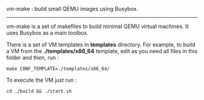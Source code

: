 vm-make : build small QEMU images using Busybox.

--------------------------

vm-make is a set of makefiles to build minimal QEMU virtual machines. It uses Busybox as a main toolbox.

There is a set of VM templates in **templates** directory. For example, to build a VM from the **./templates/x86_64** template, edit as you need all files in this folder and then, run :

``` shell
make CONF_TEMPLATE=./templates/x86_64/
```

To execute the VM just run :

``` shell
cd ./build && ./start.sh
```
